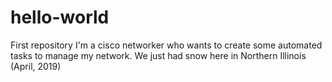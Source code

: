 # hello-world
First repository
I'm a cisco networker who wants to create some automated tasks to manage my network.
We just had snow here in Northern Illinois (April, 2019)
